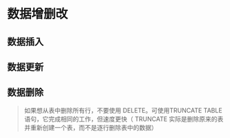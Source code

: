 # 数据增删改

## 数据插入

## 数据更新

## 数据删除

> 如果想从表中删除所有行，不要使用 DELETE。可使用TRUNCATE TABLE 语句，它完成相同的工作，但速度更快（ TRUNCATE 实际是删除原来的表并重新创建一个表，而不是逐行删除表中的数据）

